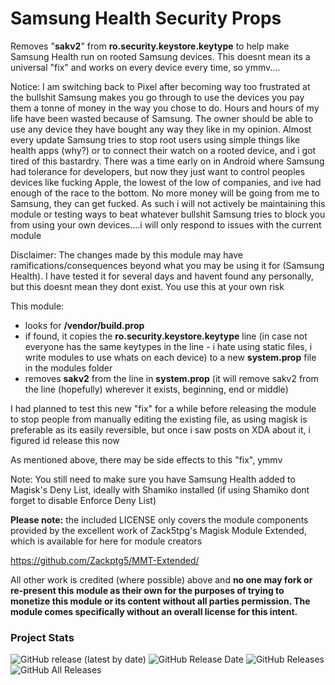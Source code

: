 # Samsung Health Security Props

Removes "**sakv2**" from **ro.security.keystore.keytype** to help make Samsung Health run on rooted Samsung devices. This doesnt mean its a universal "fix" and works on every device every time, so ymmv....

Notice: I am switching back to Pixel after becoming way too frustrated at the bullshit Samsung makes you go through to use the devices you pay them a tonne of money in the way you chose to do. Hours and hours of my life have been wasted because of Samsung. The owner should be able to use any device they have bought any way they like in my opinion. Almost every update Samsung tries to stop root users using simple things like health apps (why?) or to connect their watch on a rooted device, and i got tired of this bastardry.  There was a time early on in Android where Samsung had tolerance for developers, but now they just want to control peoples devices like fucking Apple, the lowest of the low of companies, and ive had enough of the race to the bottom. No more money will be going from me to Samsung, they can get fucked. As such i will not actively be maintaining this module or testing ways to beat whatever bullshit Samsung tries to block you from using your own devices....i will only respond to issues with the current module

Disclaimer:  The changes made by this module may have ramifications/consequences beyond what you may be using it for (Samsung 
Health). I have tested it for several days and havent found any personally, but this doesnt mean they dont exist. You use this at your 
own risk

This module:

- looks for **/vendor/build.prop**
- if found, it copies the **ro.security.keystore.keytype** line (in case not everyone has the same keytypes in the line - i hate using 
static files, i write modules to use whats on each device) to a new **system.prop** file in the modules folder 
- removes **sakv2** from the line in **system.prop** (it will remove sakv2 from the line (hopefully) wherever it exists, beginning, end or middle)

I had planned to test this new "fix" for a while before releasing the module to stop people from manually editing the existing file, as using 
magisk is preferable as its easily reversible, but once i saw posts on XDA about it, i figured id release this now

As mentioned above, there may be side effects to this "fix", ymmv

Note: You still need to make sure you have Samsung Health added to Magisk's Deny List, ideally with Shamiko installed (if using Shamiko dont forget to disable Enforce Deny List)


**Please note:** the included LICENSE only covers the module components provided by the excellent work of Zack5tpg's Magisk Module Extended, which is available for here for module creators

https://github.com/Zackptg5/MMT-Extended/

All other work is credited (where possible) above and **no one may fork or re-present this module as their own for the purposes of trying to monetize this module or its content without all parties permission. The module comes specifically without an overall license for this intent.**


### Project Stats ###

![GitHub release (latest by date)](https://img.shields.io/github/v/release/adrianmmiller/SamsungHealthSecurityProps?label=Release&style=plastic) ![GitHub Release Date](https://img.shields.io/github/release-date/adrianmmiller/SamsungHealthSecurityProps?label=Release%20Date&style=plastic) ![GitHub Releases](https://img.shields.io/github/downloads/adrianmmiller/SamsungHealthSecurityProps/latest/total?label=Downloads%20%28Latest%20Release%29&style=plastic) ![GitHub All Releases](https://img.shields.io/github/downloads/adrianmmiller/SamsungHealthSecurityProps/total?label=Total%20Downloads%20%28All%20Releases%29&style=plastic)
